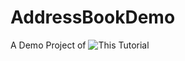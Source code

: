 AddressBookDemo
===============

A Demo Project of ![This Tutorial](http://www.raywenderlich.com/63885/address-book-tutorial-in-ios)
